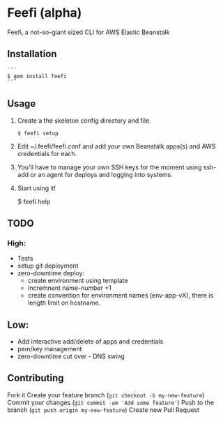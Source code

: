# Feefi (alpha)
Feefi, a not-so-giant sized CLI for AWS Elastic Beanstalk

## Installation

    ```
    $ gem install feefi
    ```

## Usage

1. Create a the skeleton config directory and file.

    ```
    $ feefi setup
    ```

2. Edit ~/.feefi/feefi.conf and add your own Beanstalk apps(s) and AWS credentials
for each. 

3. You'll have to manage your own SSH keys for the moment using ssh-add
   or an agent for deploys and logging into systems.

4. Start using it!

    $ feefi help


## TODO

### High: 

* Tests
* setup git deployment
* zero-downtime deploy: 
  - create environment using template
  -  incremnent name-number +1
  - create convention for environment names (env-app-vX), there is
    length limit on hostname.


## Low:

* Add interactive add/delete of apps and credentials
* pem/key management
* zero-downtime cut over - DNS swing


## Contributing

Fork it
Create your feature branch (`git checkout -b my-new-feature`)
Commit your changes (`git commit -am 'Add some feature'`)
Push to the branch (`git push origin my-new-feature`)
Create new Pull Request



